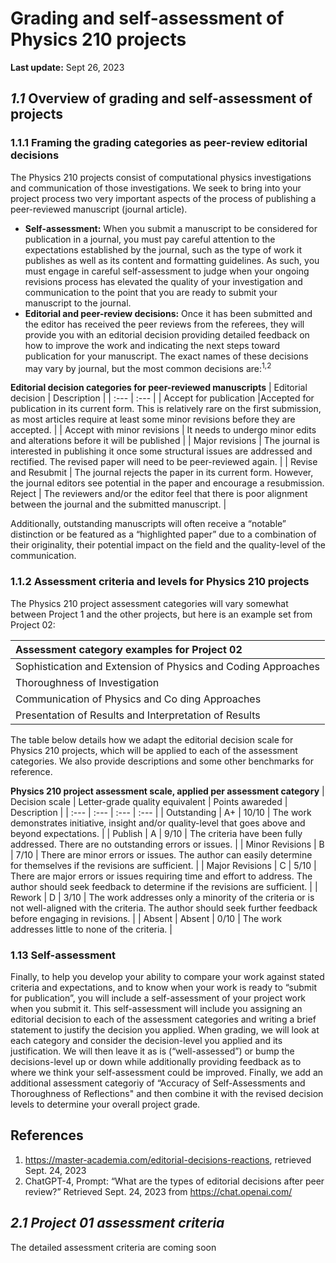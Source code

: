 # Grading and self-assessment of Physics 210 projects
**Last update:** Sept 26, 2023

## *1.1* Overview of grading and self-assessment of projects

### 1.1.1 Framing the grading categories as peer-review editorial decisions
The Physics 210 projects consist of computational physics investigations and communication of those investigations. We seek to bring into your project process two very important aspects of the process of publishing a peer-reviewed manuscript (journal article).

* **Self-assessment:** When you submit a manuscript to be considered for publication in a journal, you must pay careful attention to the expectations established by the journal, such as the type of work it publishes as well as its content and formatting guidelines. As such, you must engage in careful self-assessment to judge when your ongoing revisions process has elevated the quality of your investigation and communication to the point that you are ready to submit your manuscript to the journal. 
* **Editorial and peer-review decisions:** Once it has been submitted and the editor has received the peer reviews from the referees, they will provide you with an editorial decision providing detailed feedback on how to improve the work and indicating the next steps toward publication for your manuscript. The exact names of these decisions may vary by journal, but the most common decisions are:<sup>1,2</sup>

**Editorial decision categories for peer-reviewed manuscripts**
| Editorial decision | Description |
| :--- | :--- |
| Accept for publication |Accepted for publication in its current form. This is relatively rare on the first submission, as most articles require at least some minor revisions before they are accepted. |
| Accept with minor revisions | It needs to undergo minor edits and alterations before it will be published |
| Major revisions | The journal is interested in publishing it once some structural issues are addressed and rectified. The revised paper will need to be peer-reviewed again. |
| Revise and Resubmit | The journal rejects the paper in its current form. However, the journal editors see potential in the paper and encourage a resubmission.
Reject  | The reviewers and/or the editor feel that there is poor alignment between the journal and the submitted manuscript. |

Additionally, outstanding manuscripts will often receive a “notable” distinction or be featured as a “highlighted paper” due to a combination of their originality, their potential impact on the field and the quality-level of the communication.

### 1.1.2 Assessment criteria and levels for Physics 210 projects

The Physics 210 project assessment categories will vary somewhat between Project 1 and the other projects, but here is an example set from Project 02:

| Assessment category examples for Project 02 |
| :--- |
| Sophistication and Extension of Physics and Coding Approaches |
| Thoroughness of Investigation |
| Communication of Physics and Co ding Approaches |
| Presentation of Results and Interpretation of Results |

The table below details how we adapt the editorial decision scale for Physics 210 projects, which will be applied to each of the assessment categories. We also provide descriptions and some other benchmarks for reference.

**Physics 210 project assessment scale, applied per assessment category**
| Decision scale | Letter-grade quality equivalent | Points awareded | Description |
| :--- | :--- | :--- | :--- |
| Outstanding | A+ | 10/10 | The work demonstrates initiative, insight and/or quality-level that goes above and beyond expectations. |
| Publish | A | 9/10 | The criteria have been fully addressed. There are no outstanding errors or issues. |
| Minor Revisions | B | 7/10 | There are minor errors or issues. The author can easily determine for themselves if the revisions are sufficient. |
| Major Revisions | C | 5/10 | There are major errors or issues requiring time and effort to address. The author should seek feedback to determine if the revisions are sufficient. |
| Rework | D | 3/10 | The work addresses only a minority of the criteria or is not well-aligned with the criteria. The author should seek further feedback before engaging in revisions. |
| Absent | Absent | 0/10 | The work addresses little to none of the criteria. |

### 1.13 Self-assessment

Finally, to help you develop your ability to compare your work against stated criteria and expectations, and to know when your work is ready to “submit for publication”, you will include a self-assessment of your project work when you submit it. This self-assessment will include you assigning an editorial decision to each of the assessment categories and writing a brief statement to justify the decision you applied. When grading, we will look at each category and consider the decision-level you applied and its justification. We will then leave it as is (“well-assessed”) or bump the decisions-level up or down while additionally providing feedback as to where we think your self-assessment could be improved. Finally, we add an additional assessment categoriy of “Accuracy of Self-Assessments and Thoroughness of Reflections" and then combine it with the revised decision levels to determine your overall project grade.
## **References**
1. https://master-academia.com/editorial-decisions-reactions, retrieved Sept. 24, 2023
2. ChatGPT-4, Prompt: “What are the types of editorial decisions after peer review?” Retrieved Sept. 24, 2023 from https://chat.openai.com/ 


## *2.1 Project 01 assessment criteria*

The detailed assessment criteria are coming soon
